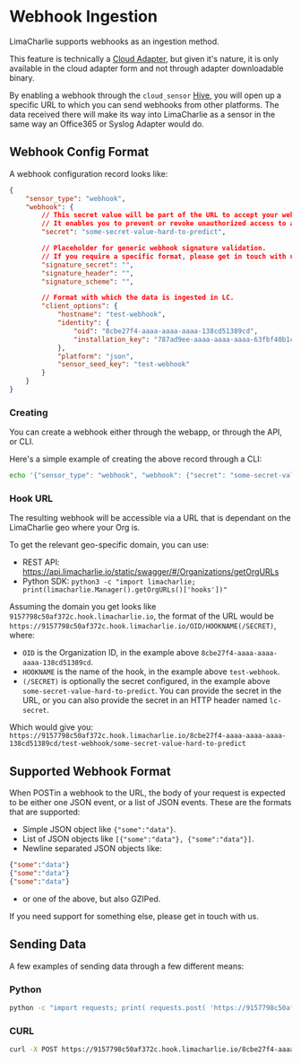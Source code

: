 # Webhook Ingestion

LimaCharlie supports webhooks as an ingestion method.

This feature is technically a [Cloud Adapter](lc_adapter.md), but given it's nature, it is only available
in the cloud adapter form and not through adapter downloadable binary.

By enabling a webhook through the `cloud_sensor` [Hive](hive.md), you will open up a specific URL to which
you can send webhooks from other platforms. The data received there will make its way into LimaCharlie as
a sensor in the same way an Office365 or Syslog Adapter would do.

## Webhook Config Format
A webhook configuration record looks like:
```json
{
    "sensor_type": "webhook",
    "webhook": {
        // This secret value will be part of the URL to accept your webhooks.
        // It enables you to prevent or revoke unauthorized access to a hook.
        "secret": "some-secret-value-hard-to-predict",

        // Placeholder for generic webhook signature validation.
        // If you require a specific format, please get in touch with us.
        "signature_secret": "",
        "signature_header": "",
        "signature_scheme": "",

        // Format with which the data is ingested in LC.
        "client_options": {
            "hostname": "test-webhook",
            "identity": {
                "oid": "8cbe27f4-aaaa-aaaa-aaaa-138cd51389cd",
                "installation_key": "787ad9ee-aaaa-aaaa-aaaa-63fbf40b1c2e"
            },
            "platform": "json",
            "sensor_seed_key": "test-webhook"
        }
    }
}
```

### Creating
You can create a webhook either through the webapp, or through the API, or CLI.

Here's a simple example of creating the above record through a CLI:
```bash
echo '{"sensor_type": "webhook", "webhook": {"secret": "some-secret-value-hard-to-predict", "signature_secret": "", "signature_header": "", "signature_scheme": "", "client_options": {"hostname": "test-webhook", "identity": {"oid": "8cbe27f4-aaaa-aaaa-aaaa-138cd51389cd", "installation_key": "787ad9ee-aaaa-aaaa-aaaa-63fbf40b1c2e"}, "platform": "json", "sensor_seed_key": "test-webhook"}}}' | limacharlie hive set cloud_sensor --key my-webhook --data -
```

### Hook URL
The resulting webhook will be accessible via a URL that is dependant on the LimaCharlie
geo where your Org is.

To get the relevant geo-specific domain, you can use:
* REST API: https://api.limacharlie.io/static/swagger/#/Organizations/getOrgURLs
* Python SDK: `python3 -c "import limacharlie; print(limacharlie.Manager().getOrgURLs()['hooks'])"`

Assuming the domain you get looks like `9157798c50af372c.hook.limacharlie.io`, the format of the URL
would be `https://9157798c50af372c.hook.limacharlie.io/OID/HOOKNAME(/SECRET)`, where:
* `OID` is the Organization ID, in the example above `8cbe27f4-aaaa-aaaa-aaaa-138cd51389cd`.
* `HOOKNAME` is the name of the hook, in the example above `test-webhook`.
* `(/SECRET)` is optionally the secret configured, in the example above `some-secret-value-hard-to-predict`. You can provide the secret in the URL, or you can also provide the secret in an HTTP header named `lc-secret`.

Which would give you: `https://9157798c50af372c.hook.limacharlie.io/8cbe27f4-aaaa-aaaa-aaaa-138cd51389cd/test-webhook/some-secret-value-hard-to-predict`

## Supported Webhook Format
When POSTin a webhook to the URL, the body of your request is expected to be either one JSON event, or a list of JSON events.
These are the formats that are supported:
* Simple JSON object like `{"some":"data"}`.
* List of JSON objects like `[{"some":"data"}, {"some":"data"}]`.
* Newline separated JSON objects like:
```json
{"some":"data"}
{"some":"data"}
{"some":"data"}
```
* or one of the above, but also GZIPed.

If you need support for something else, please get in touch with us.

## Sending Data
A few examples of sending data through a few different means:

### Python
```bash
python -c "import requests; print( requests.post( 'https://9157798c50af372c.hook.limacharlie.io/8cbe27f4-aaaa-aaaa-aaaa-138cd51389cd/test-webhook/some-secret-value-hard-to-predict', json = {'some':'data'} ).text)"
```

### CURL
```bash
curl -X POST https://9157798c50af372c.hook.limacharlie.io/8cbe27f4-aaaa-aaaa-aaaa-138cd51389cd/test-webhook -H 'Content-Type: application/json' -d '{"some":"data"}' -H "lc-secret: some-secret-value-hard-to-predict"
```
